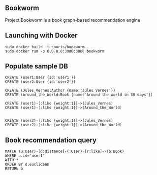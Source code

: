 ## Bookworm

Project Bookworm is a book graph-based recommendation engine


## Launching with Docker

```
sudo docker build -t souris/bookworm .
sudo docker run -p 0.0.0.0:3000:3000 bookworm
```


## Populate sample DB
```
CREATE (user1:User {id:'user1'})
CREATE (user2:User {id:'user2'})

CREATE (Jules_Vernes:Author {name:'Jules Vernes'})
CREATE (Around_the_World:Book {name:'Around the world in 80 days'})

CREATE (user1)-[:like {weight:1}]->(Jules_Vernes)
CREATE (user1)-[:like {weight:1}]->(Around_the_World)


CREATE (user2)-[:like {weight:1}]->(Jules_Vernes)
CREATE (user2)-[:like {weight:1}]->(Around_the_World)
```

## Book recommendation query

```
MATCH (u:User)-[d:distance]-(:User)-[r:like]->(b:Book)
WHERE u.id='user1'
WITH *
ORDER BY d.euclidean
RETURN b
```